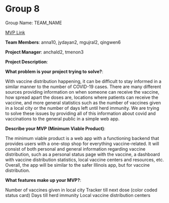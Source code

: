 # Group 8
Group Name: TEAM_NAME

[MVP Link](https://docs.google.com/document/d/1Pl1Ntcu1CfZBqJFoewdGW7A20o4NCsTVkdUozTGaF-4/edit?usp=sharing)

**Team Members**: anna10, jydayan2, mgujral2, qingwen6

**Project Manager**: anchald2, tmenon3

**Project Description**: 

**What problem is your project trying to solve?**:

With vaccine distribution happening, it can be difficult to stay informed in a similar manner to the number of COVID-19 cases. There are many different sources providing information on when someone can receive the vaccine, how spread apart the doses are, locations where patients can receive the vaccine, and more general statistics such as the number of vaccines given in a local city or the number of days left until herd immunity. We are trying to solve these issues by providing all of this information about covid and vaccinations to the general public in a simple web app.

**Describe your MVP (Minimum Viable Product)**: 

The minimum viable product is a web app with a functioning backend that provides users with a one-stop shop for everything vaccine-related. It will consist of both personal and general information regarding vaccine distribution, such as a personal status page with the vaccine, a dashboard with vaccine distribution statistics, local vaccine centers and resources, etc. Overall, the app will be similar to the safer Illinois app, but for vaccine distribution.

**What features make up your MVP?**:

Number of vaccines given in local city
Tracker till next dose (color coded status card)
Days till herd immunity
Local vaccine distribution centers

